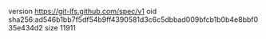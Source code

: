 version https://git-lfs.github.com/spec/v1
oid sha256:ad546b1bb7f5df54b9ff4390581d3c6c5dbbad009bfcb1b0b4e8bbf035e434d2
size 11911
